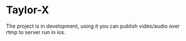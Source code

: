 # Taylor-X
The project is in development, using it you can publish video/audio over rtmp to server run in ios. 